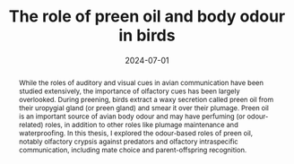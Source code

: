 ---
title: The role of preen oil and body odour in birds
authors:
- Gilles, M.
date: '2024-07-01'
publishDate: '2025-07-09T19:39:21.793016Z'
publication: '*PhD dissertation. Bielefeld Univerity*'
doi: https://doi.org/10.4119/unibi/2993613

# Include in featured publications
#featured: true

tags:
  - PhD thesis

# Abstract
abstract: While the roles of auditory and visual cues in avian communication have been studied extensively, the importance of olfactory cues has been largely overlooked. During preening, birds extract a waxy secretion called preen oil from their uropygial gland (or preen gland) and smear it over their plumage. Preen oil is an important source of avian body odour and may have perfuming (or odour-related) roles, in addition to other roles like plumage maintenance and waterproofing. In this thesis, I explored the odour-based roles of preen oil, notably olfactory crypsis against predators and olfactory intraspecific communication, including mate choice and parent-offspring recognition.
---